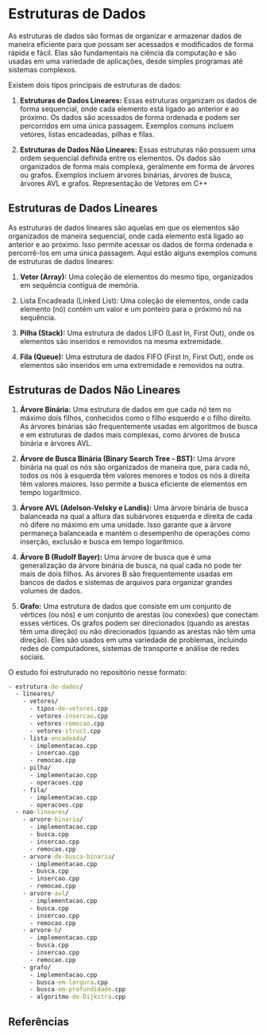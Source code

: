 # Estruturas de Dados

As estruturas de dados são formas de organizar e armazenar dados de maneira eficiente para que possam ser acessados e modificados de forma rápida e fácil. Elas são fundamentais na ciência da computação e são usadas em uma variedade de aplicações, desde simples programas até sistemas complexos.

Existem dois tipos principais de estruturas de dados:

1. **Estruturas de Dados Lineares:** Essas estruturas organizam os dados de forma sequencial, onde cada elemento está ligado ao anterior e ao próximo. Os dados são acessados de forma ordenada e podem ser percorridos em uma única passagem. Exemplos comuns incluem vetores, listas encadeadas, pilhas e filas.

2. **Estruturas de Dados Não Lineares:** Essas estruturas não possuem uma ordem sequencial definida entre os elementos. Os dados são organizados de forma mais complexa, geralmente em forma de árvores ou grafos. Exemplos incluem árvores binárias, árvores de busca, árvores AVL e grafos.
Representação de Vetores em C++

## Estruturas de Dados Lineares

As estruturas de dados lineares são aquelas em que os elementos são organizados de maneira sequencial, onde cada elemento está ligado ao anterior e ao próximo. Isso permite acessar os dados de forma ordenada e percorrê-los em uma única passagem. Aqui estão alguns exemplos comuns de estruturas de dados lineares:

1. **Vetor (Array):** Uma coleção de elementos do mesmo tipo, organizados em sequência contígua de memória.

2. Lista Encadeada (Linked List): Uma coleção de elementos, onde cada elemento (nó) contém um valor e um ponteiro para o próximo nó na sequência.

3. **Pilha (Stack):** Uma estrutura de dados LIFO (Last In, First Out), onde os elementos são inseridos e removidos na mesma extremidade.

4. **Fila (Queue):** Uma estrutura de dados FIFO (First In, First Out), onde os elementos são inseridos em uma extremidade e removidos na outra.

## Estruturas de Dados Não Lineares

1. **Árvore Binária:** Uma estrutura de dados em que cada nó tem no máximo dois filhos, conhecidos como o filho esquerdo e o filho direito. As árvores binárias são frequentemente usadas em algoritmos de busca e em estruturas de dados mais complexas, como árvores de busca binária e árvores AVL.

2. **Árvore de Busca Binária (Binary Search Tree - BST):** Uma árvore binária na qual os nós são organizados de maneira que, para cada nó, todos os nós à esquerda têm valores menores e todos os nós à direita têm valores maiores. Isso permite a busca eficiente de elementos em tempo logarítmico.

3. **Árvore AVL (Adelson-Velsky e Landis):** Uma árvore binária de busca balanceada na qual a altura das subárvores esquerda e direita de cada nó difere no máximo em uma unidade. Isso garante que a árvore permaneça balanceada e mantém o desempenho de operações como inserção, exclusão e busca em tempo logarítmico.

4. **Árvore B (Rudolf Bayer):** Uma árvore de busca que é uma generalização da árvore binária de busca, na qual cada nó pode ter mais de dois filhos. As árvores B são frequentemente usadas em bancos de dados e sistemas de arquivos para organizar grandes volumes de dados.

5. **Grafo:** Uma estrutura de dados que consiste em um conjunto de vértices (ou nós) e um conjunto de arestas (ou conexões) que conectam esses vértices. Os grafos podem ser direcionados (quando as arestas têm uma direção) ou não direcionados (quando as arestas não têm uma direção). Eles são usados em uma variedade de problemas, incluindo redes de computadores, sistemas de transporte e análise de redes sociais.

O estudo foi estruturado no repositório nesse formato:

```cmd
- estrutura-de-dados/
  - lineares/
    - vetores/
      - tipos-de-vetores.cpp
      - vetores-insercao.cpp
      - vetores-remocao.cpp
      - vetores-struct.cpp
    - lista-encadeada/
      - implementacao.cpp
      - insercao.cpp
      - remocao.cpp
    - pilha/
      - implementacao.cpp
      - operacoes.cpp
    - fila/
      - implementacao.cpp
      - operacoes.cpp
  - nao-lineares/
    - arvore-binaria/
      - implementacao.cpp
      - busca.cpp
      - insercao.cpp
      - remocao.cpp
    - arvore-de-busca-binaria/
      - implementacao.cpp
      - busca.cpp
      - insercao.cpp
      - remocao.cpp
    - arvore-avl/
      - implementacao.cpp
      - busca.cpp
      - insercao.cpp
      - remocao.cpp
    - arvore-b/
      - implementacao.cpp
      - busca.cpp
      - insercao.cpp
      - remocao.cpp
    - grafo/
      - implementacao.cpp
      - busca-em-largura.cpp
      - busca-em-profundidade.cpp
      - algoritmo-de-Dijkstra.cpp
```

## Referências
